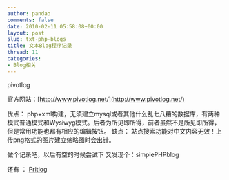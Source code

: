 ```yaml
---
author: pandao
comments: false
date: 2010-02-11 05:58:08+00:00
layout: post
slug: txt-php-blogs
title: 文本Blog程序记录
thread: 11
categories:
- Blog相关
---
```


pivotlog

官方网站：[http://www.pivotlog.net/](http://www.pivotlog.net/)

优点：
php+xml构建，无须建立mysql或者其他什么乱七八糟的数据库，有两种模式普通模式和Wysiwyg模式。后者为所见即所得，前者虽然不是所见即所得，但是常用功能也都有相应的编辑按钮。
缺点：
站点搜索功能对中文内容无效！上传png格式的图片建立缩略图时会出错。

做个记录吧，以后有空的时候尝试下
又发现个：simplePHPblog

还有 ： [Pritlog](http://hardkap.net/pritlog/)
